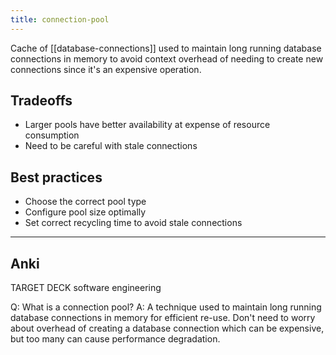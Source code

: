 ```yaml
---
title: connection-pool
---
```

Cache of [[database-connections]] used to maintain long running database connections in memory to avoid context overhead of needing to create new connections since it's an expensive operation.
## Tradeoffs
- Larger pools have better availability at expense of resource consumption
- Need to be careful with stale connections
## Best practices
- Choose the correct pool type
- Configure pool size optimally
- Set correct recycling time to avoid stale connections

----
## Anki

TARGET DECK
software engineering

Q: What is a connection pool?
A: A technique used to maintain long running database connections in memory for efficient re-use. Don't need to worry about overhead of creating a database connection which can be expensive, but too many can cause performance degradation.
<!--ID: 1700931751960-->
